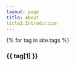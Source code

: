 ```yaml
---
layout: page
title: About
title2:Introduction
---
```


{% for tag in site.tags %}
  <h3>{{ tag[1] }}</h3>
 
